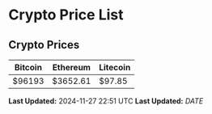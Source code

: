# Crypto Price List

## Crypto Prices
| Bitcoin | Ethereum | Litecoin |
| ------- | -------- | -------- |
| $96193 | $3652.61 | $97.85 |
**Last Updated:** 2024-11-27 22:51 UTC
**Last Updated:** $DATE$
